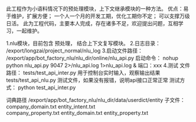 此工程作为小语料情况下的预处理模块，上下文继承模块的一种方法。
优点：易于维护，扩展方便；
     一个人一个月的开发工期，优化工期你不定；
     可以支撑万级日活。
此为工程代码，主要本人完成，存在诸多不足，欢迎提出问题，互相学习，一起维护。

1.nlu模块，目前包含 预处理， 结合上下文复写模块。
2.日志目录：     /export/longzai/project_normal/nlu_log
3.启动文件路径：
    /export/app/bot_factory_nlu/nlu_dir/online/nlu_api.py
  启动命令：
        nohup python nlu_api.py 9047 2>/nlu_api.log 1>nlu_api.log &
  端口：xxx
  4.测试
    文件路径：  tests/test_api_inter.py  用于控制台实时输入，观察输出结果
               tests/test_api_nlu.py   测试文件，如果没有报错，说明api接口正常正常
    测试方式： python test_api_inter.py 

词典路径
    /export/app/bot_factory_nlu/nlu_dir/data/userdict/entity
子文件：
    company_domain.txt      entity_intent.txt    
    company_property.txt  entity_domain.txt     entity_property.txt 


